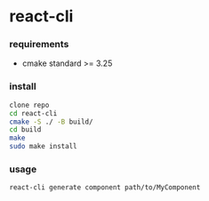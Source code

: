 # react-cli

### requirements
- cmake standard >= 3.25

### install
```bash
clone repo
cd react-cli
cmake -S ./ -B build/
cd build
make
sudo make install
```

### usage
```bash
react-cli generate component path/to/MyComponent
```
